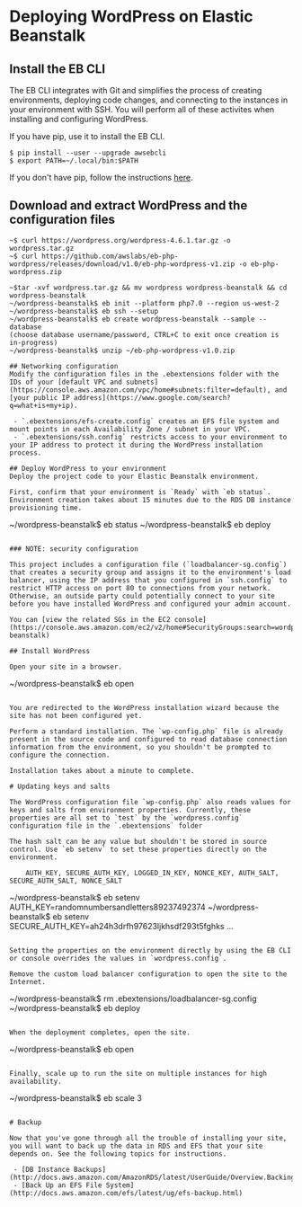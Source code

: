 # Deploying WordPress on Elastic Beanstalk

## Install the EB CLI

The EB CLI integrates with Git and simplifies the process of creating environments, deploying code changes, and connecting to the instances in your environment with SSH. You will perform all of these activites when installing and configuring WordPress.

If you have pip, use it to install the EB CLI.

```
$ pip install --user --upgrade awsebcli
$ export PATH=~/.local/bin:$PATH
```

If you don't have pip, follow the instructions [here](http://docs.aws.amazon.com/elasticbeanstalk/latest/dg/eb-cli3-install.html).

## Download and extract WordPress and the configuration files

```
~$ curl https://wordpress.org/wordpress-4.6.1.tar.gz -o wordpress.tar.gz
~$ curl https://github.com/awslabs/eb-php-wordpress/releases/download/v1.0/eb-php-wordpress-v1.zip -o eb-php-wordpress.zip

~$tar -xvf wordpress.tar.gz && mv wordpress wordpress-beanstalk && cd wordpress-beanstalk
~/wordpress-beanstalk$ eb init --platform php7.0 --region us-west-2
~/wordpress-beanstalk$ eb ssh --setup
~/wordpress-beanstalk$ eb create wordpress-beanstalk --sample --database
(choose database username/password, CTRL+C to exit once creation is in-progress)
~/wordpress-beanstalk$ unzip ~/eb-php-wordpress-v1.0.zip

## Networking configuration
Modify the configuration files in the .ebextensions folder with the IDs of your [default VPC and subnets](https://console.aws.amazon.com/vpc/home#subnets:filter=default), and [your public IP address](https://www.google.com/search?q=what+is+my+ip). 

 - `.ebextensions/efs-create.config` creates an EFS file system and mount points in each Availability Zone / subnet in your VPC.
 - `.ebextensions/ssh.config` restricts access to your environment to your IP address to protect it during the WordPress installation process.

## Deploy WordPress to your environment
Deploy the project code to your Elastic Beanstalk environment. 

First, confirm that your environment is `Ready` with `eb status`. Environment creation takes about 15 minutes due to the RDS DB instance provisioning time.

```
~/wordpress-beanstalk$ eb status
~/wordpress-beanstalk$ eb deploy
```

### NOTE: security configuration

This project includes a configuration file (`loadbalancer-sg.config`) that creates a security group and assigns it to the environment's load balancer, using the IP address that you configured in `ssh.config` to restrict HTTP access on port 80 to connections from your network. Otherwise, an outside party could potentially connect to your site before you have installed WordPress and configured your admin account.

You can [view the related SGs in the EC2 console](https://console.aws.amazon.com/ec2/v2/home#SecurityGroups:search=wordpress-beanstalk)

## Install WordPress

Open your site in a browser.

```
~/wordpress-beanstalk$ eb open
```

You are redirected to the WordPress installation wizard because the site has not been configured yet.

Perform a standard installation. The `wp-config.php` file is already present in the source code and configured to read database connection information from the environment, so you shouldn't be prompted to configure the connection.

Installation takes about a minute to complete.

# Updating keys and salts

The WordPress configuration file `wp-config.php` also reads values for keys and salts from environment properties. Currently, these properties are all set to `test` by the `wordpress.config` configuration file in the `.ebextensions` folder

The hash salt can be any value but shouldn't be stored in source control. Use `eb setenv` to set these properties directly on the environment.

    AUTH_KEY, SECURE_AUTH_KEY, LOGGED_IN_KEY, NONCE_KEY, AUTH_SALT, SECURE_AUTH_SALT, NONCE_SALT

```
~/wordpress-beanstalk$ eb setenv AUTH_KEY=randomnumbersandletters89237492374
~/wordpress-beanstalk$ eb setenv SECURE_AUTH_KEY=ah24h3drfh97623ljkhsdf293t5fghks
...
```

Setting the properties on the environment directly by using the EB CLI or console overrides the values in `wordpress.config`.

Remove the custom load balancer configuration to open the site to the Internet.
```
~/wordpress-beanstalk$ rm .ebextensions/loadbalancer-sg.config
~/wordpress-beanstalk$ eb deploy
```

When the deployment completes, open the site.
```
~/wordpress-beanstalk$ eb open
```

Finally, scale up to run the site on multiple instances for high availability.
```
~/wordpress-beanstalk$ eb scale 3
```

# Backup

Now that you've gone through all the trouble of installing your site, you will want to back up the data in RDS and EFS that your site depends on. See the following topics for instructions.

 - [DB Instance Backups](http://docs.aws.amazon.com/AmazonRDS/latest/UserGuide/Overview.BackingUpAndRestoringAmazonRDSInstances.html)
 - [Back Up an EFS File System](http://docs.aws.amazon.com/efs/latest/ug/efs-backup.html)